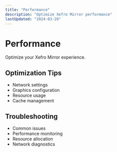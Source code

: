 ```yaml
---
title: "Performance"
description: "Optimize Xefro Mirror performance"
lastUpdated: "2024-03-20"
---
```


# Performance

Optimize your Xefro Mirror experience.

## Optimization Tips

* Network settings
* Graphics configuration
* Resource usage
* Cache management

## Troubleshooting

* Common issues
* Performance monitoring
* Resource allocation
* Network diagnostics 